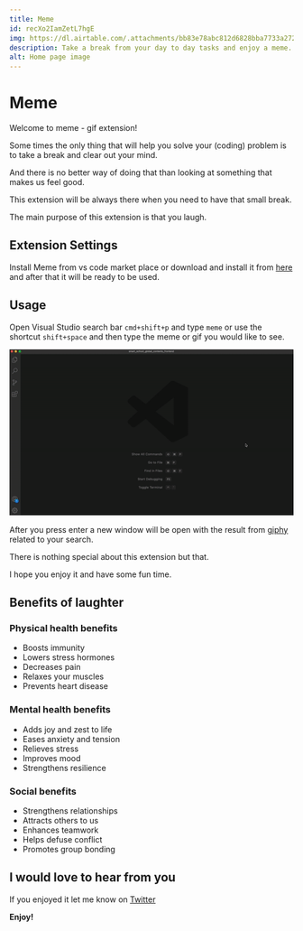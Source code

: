 ```yaml
---
title: Meme
id: recXo2IamZetL7hgE
img: https://dl.airtable.com/.attachments/bb83e78abc812d6828bba7733a2729cf/30eb0a2b/meme-home-page.png
description: Take a break from your day to day tasks and enjoy a meme.
alt: Home page image
---
```


# Meme

Welcome to meme - gif extension!

Some times the only thing that will help you solve your (coding) problem is to take a break and clear out your mind.

And there is no better way of doing that than looking at something that makes us feel good.

This extension will be always there when you need to have that small break.

The main purpose of this extension is that you laugh.

## Extension Settings

Install Meme from vs code market place or download and install it from [here](https://marketplace.visualstudio.com/items?itemName=MaxCode.meme) and after that it will be ready to be used.

## Usage

Open Visual Studio search bar `cmd+shift+p` and type `meme` or use the shortcut `shift+space` and then type the meme or gif you would like to see.

<div align="center">
  
![Alt Text](https://raw.githubusercontent.com/maxrpark/meme_vs_code_extension/main/image/demo.gif)
  
</div>

After you press enter a new window will be open with the result from [giphy](https://giphy.com/) related to your search.

There is nothing special about this extension but that.

I hope you enjoy it and have some fun time.

## Benefits of laughter

### Physical health benefits

- Boosts immunity
- Lowers stress hormones
- Decreases pain
- Relaxes your muscles
- Prevents heart disease

### Mental health benefits

- Adds joy and zest to life
- Eases anxiety and tension
- Relieves stress
- Improves mood
- Strengthens resilience

### Social benefits

- Strengthens relationships
- Attracts others to us
- Enhances teamwork
- Helps defuse conflict
- Promotes group bonding

## I would love to hear from you

If you enjoyed it let me know on [Twitter](https://twitter.com/MaxCodeJourney)

**Enjoy!**
